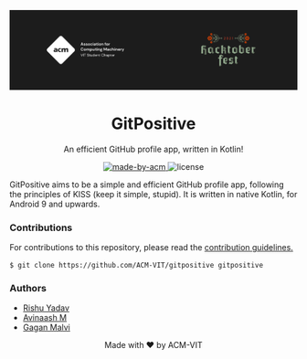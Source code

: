 ![ACM-VIT Banner](https://github.com/gaganmalvi/graphics/raw/main/acm-gh-banner.png)
<h1 align = "center">GitPositive</h1>
<p align = "center">
	An efficient GitHub profile app, written in Kotlin!
</p>
<p align = "center">
  <a href="https://acmvit.in/" target="_blank">
    <img alt="made-by-acm" src="https://img.shields.io/badge/MADE%20BY-ACM%20VIT-blue?style=for-the-badge" />
  </a>
  <img alt="license" src="https://img.shields.io/badge/License-MIT-green.svg?style=for-the-badge" />
</p>
<p>
GitPositive aims to be a simple and efficient GitHub profile app, following the principles of KISS (keep it simple, stupid). It is written in native Kotlin, for Android 9 and upwards.
</p>

### Contributions
For contributions to this repository, please read the [contribution guidelines.](CONTRIBUTING.md)

```
$ git clone https://github.com/ACM-VIT/gitpositive gitpositive
```

### Authors
- [Rishu Yadav](https://github.com/rishuyadav)
- [Avinaash M](https://github.com/Avinaash7)
- [Gagan Malvi](https://github.com/gaganmalvi)

<p align="center">Made with ❤️ by ACM-VIT</p>
